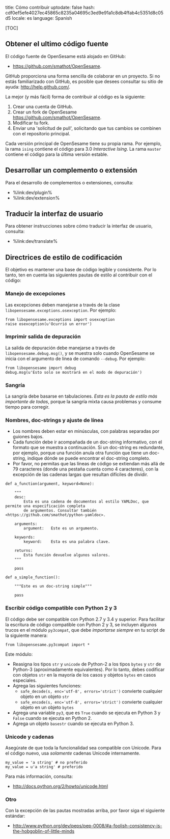 title: Cómo contribuir
uptodate: false
hash: cdf0ef5efe4027ec45865c8235a04695c3ed9e91a1c8db4ffab4c5351d8c05d5
locale: es
language: Spanish

[TOC]

## Obtener el ultimo código fuente

El código fuente de OpenSesame está alojado en GitHub:

- <https://github.com/smathot/OpenSesame>.

GitHub proporciona una forma sencilla de colaborar en un proyecto. Si no estás familiarizado con GitHub, es posible que desees consultar su sitio de ayuda: <http://help.github.com/>.

La mejor (y más fácil) forma de contribuir al código es la siguiente:

1. Crear una cuenta de GitHub.
2. Crear un fork de OpenSesame <https://github.com/smathot/OpenSesame>.
3. Modificar tu fork.
4. Enviar una 'solicitud de pull', solicitando que tus cambios se combinen con el repositorio principal.

Cada versión principal de OpenSesame tiene su propia rama. Por ejemplo, la rama `ising` contiene el código para 3.0 *Interactive Ising*. La rama `master` contiene el código para la última versión estable.

## Desarrollar un complemento o extensión

Para el desarrollo de complementos o extensiones, consulta:

- %link:dev/plugin%
- %link:dev/extension%

## Traducir la interfaz de usuario

Para obtener instrucciones sobre cómo traducir la interfaz de usuario, consulta:

- %link:dev/translate%

## Directrices de estilo de codificación

El objetivo es mantener una base de código legible y consistente. Por lo tanto, ten en cuenta las siguientes pautas de estilo al contribuir con el código:

### Manejo de excepciones

Las excepciones deben manejarse a través de la clase `libopensesame.exceptions.osexception`. Por ejemplo:

~~~ .python
from libopensesame.exceptions import osexception
raise osexception(u'Ocurrió un error')
~~~

### Imprimir salida de depuración

La salida de depuración debe manejarse a través de `libopensesame.debug.msg()`, y se muestra solo cuando OpenSesame se inicia con el argumento de línea de comando `--debug`. Por ejemplo:

~~~ .python
from libopensesame import debug
debug.msg(u'Esto solo se mostrará en el modo de depuración')
~~~

### Sangría

La sangría debe basarse en tabulaciones. *Esta es la pauta de estilo más importante de todas*, porque la sangría mixta causa problemas y consume tiempo para corregir.

### Nombres, doc-strings y ajuste de línea

- Los nombres deben estar en minúsculas, con palabras separadas por guiones bajos.
- Cada función debe ir acompañada de un doc-string informativo, con el formato que se muestra a continuación. Si un doc-string es redundante, por ejemplo, porque una función anula otra función que tiene un doc-string, indique dónde se puede encontrar el doc-string completo.
- Por favor, no permitas que las líneas de código se extiendan más allá de 79 caracteres (donde una pestaña cuenta como 4 caracteres), con la excepción de las cadenas largas que resultan difíciles de dividir.

~~~ .python
def a_function(argument, keyword=None):

	"""
	desc:
		Esta es una cadena de documentos al estilo YAMLDoc, que permite una especificación completa
		de argumentos. Consultar también <https://github.com/smathot/python-yamldoc>.

	arguments:
		argument:   Este es un argumento.

	keywords:
		keyword:    Esta es una palabra clave.

	returns:
		Esta función devuelve algunos valores.
	"""

	pass

def a_simple_function():

	"""Este es un doc-string simple"""

	pass

~~~

### Escribir código compatible con Python 2 y 3

El código debe ser compatible con Python 2.7 y 3.4 y superior. Para facilitar la escritura de código compatible con Python 2 y 3, se incluyen algunos trucos en el módulo `py3compat`, que debe *importarse siempre* en tu script de la siguiente manera:

~~~ .python
from libopensesame.py3compat import *
~~~

Este módulo:

- Reasigna los tipos `str` y `unicode` de Python-2 a los tipos `bytes` y `str` de Python-3 (aproximadamente equivalentes). Por lo tanto, debes codificar con objetos `str` en la mayoría de los casos y objetos `bytes` en casos especiales.
- Agrega las siguientes funciones:
  - `safe_decode(s, enc='utf-8', errors='strict')` convierte cualquier objeto en un objeto `str`
  - `safe_encode(s, enc='utf-8', errors='strict')` convierte cualquier objeto en un objeto `bytes`
- Agrega una variable `py3`, que es `True` cuando se ejecuta en Python 3 y `False` cuando se ejecuta en Python 2.
- Agrega un objeto `basestr` cuando se ejecuta en Python 3.

### Unicode y cadenas

Asegúrate de que toda la funcionalidad sea compatible con Unicode. Para el código nuevo, usa *solamente* cadenas Unicode internamente.

~~~ .python
my_value = 'a string' # no preferido
my_value = u'a string' # preferido
~~~

Para más información, consulta:

- <http://docs.python.org/2/howto/unicode.html>

### Otro

Con la excepción de las pautas mostradas arriba, por favor siga el siguiente estándar:

- <http://www.python.org/dev/peps/pep-0008/#a-foolish-consistency-is-the-hobgoblin-of-little-minds>
